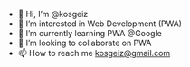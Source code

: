 - 👋 Hi, I’m @kosgeiz
- 👀 I’m interested in Web Development (PWA)
- 🌱 I’m currently learning PWA @Google
- 💞️ I’m looking to collaborate on PWA 
- 📫 How to reach me kosgeiz@gmail.com

<!---
kosgeiz/kosgeiz is a ✨ special ✨ repository because its `README.md` (this file) appears on your GitHub profile.
You can click the Preview link to take a look at your changes.
--->
